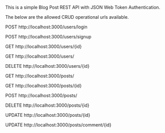 This is a simple Blog Post REST API with JSON Web Token Authentication.

The below are the allowed CRUD operational urls available.

POST http://localhost:3000/users/login

POST http://localhost:3000/users/signup

GET http://localhost:3000/users/{id}

GET http://localhost:3000/users/

DELETE http://localhost:3000/users/{id}


GET http://localhost:3000/posts/

GET http://localhost:3000/posts/{id}

POST http://localhost:3000/posts/

DELETE http://localhost:3000/posts/{id}

UPDATE http://localhost:3000/posts/{id}

UPDATE http://localhost:3000/posts/comment/{id}